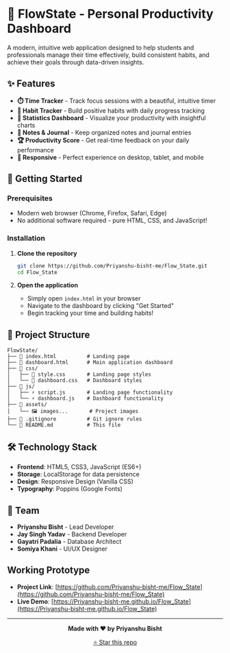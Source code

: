 # 🚀 FlowState - Personal Productivity Dashboard

A modern, intuitive web application designed to help students and professionals manage their time effectively, build consistent habits, and achieve their goals through data-driven insights.


## ✨ Features

- **⏱️ Time Tracker** - Track focus sessions with a beautiful, intuitive timer
- **📅 Habit Tracker** - Build positive habits with daily progress tracking
- **📶 Statistics Dashboard** - Visualize your productivity with insightful charts
- **📝 Notes & Journal** - Keep organized notes and journal entries
- **🏆 Productivity Score** - Get real-time feedback on your daily performance
- **📱 Responsive** - Perfect experience on desktop, tablet, and mobile

## 🚀 Getting Started

### Prerequisites
- Modern web browser (Chrome, Firefox, Safari, Edge)
- No additional software required - pure HTML, CSS, and JavaScript!

### Installation

1. **Clone the repository**
   ```bash
   git clone https://github.com/Priyanshu-bisht-me/Flow_State.git
   cd Flow_State
   ```

2. **Open the application**
   - Simply open `index.html` in your browser
   - Navigate to the dashboard by clicking "Get Started"
   - Begin tracking your time and building habits!

## 📁 Project Structure

```
FlowState/
├── 📄 index.html          # Landing page
├── 📄 dashboard.html      # Main application dashboard
├── 📁 css/
│   ├── 🎨 style.css       # Landing page styles
│   └── 🎨 dashboard.css   # Dashboard styles
├── 📁 js/
│   ├── ⚡ script.js       # Landing page functionality
│   └── ⚡ dashboard.js    # Dashboard functionality
├── 📁 assets/
│   └── 🖼️ images...       # Project images
├── 📄 .gitignore          # Git ignore rules
└── 📄 README.md           # This file
```

## 🛠️ Technology Stack

- **Frontend**: HTML5, CSS3, JavaScript (ES6+)
- **Storage**: LocalStorage for data persistence
- **Design**: Responsive Design (Vanilla CSS)
- **Typography**: Poppins (Google Fonts)

## 👥 Team

- **Priyanshu Bisht** - Lead Developer
- **Jay Singh Yadav** - Backend Developer  
- **Gayatri Padalia** - Database Architect
- **Somiya Khani** - UI/UX Designer


## Working Prototype
- **Project Link**: [https://github.com/Priyanshu-bisht-me/Flow_State](https://github.com/Priyanshu-bisht-me/Flow_State)
- **Live Demo**: [https://Priyanshu-bisht-me.github.io/Flow_State](https://Priyanshu-bisht-me.github.io/Flow_State)

---

<div align="center">

**Made with ❤️ by Priyanshu Bisht**

[⭐ Star this repo](https://github.com/Priyanshu-bisht-me/Flow_State)
</div>
